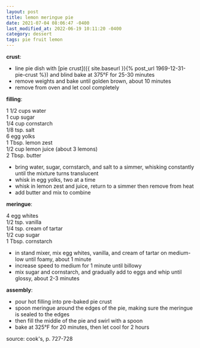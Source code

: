 ```yaml
---
layout: post
title: lemon meringue pie
date: 2021-07-04 08:06:47 -0400
last_modified_at: 2022-06-19 10:11:20 -0400
category: dessert
tags: pie fruit lemon
---
```


**crust**:
* line pie dish with [pie crust]({{ site.baseurl }}{% post_url 1969-12-31-pie-crust %})
  and blind bake at 375°F for 25-30 minutes
* remove weights and bake until golden brown, about 10 minutes
* remove from oven and let cool completely

**filling**:

1 1/2 cups water  
1 cup sugar  
1/4 cup cornstarch  
1/8 tsp. salt  
6 egg yolks  
1 Tbsp. lemon zest  
1/2 cup lemon juice (about 3 lemons)  
2 Tbsp. butter  
* bring water, sugar, cornstarch, and salt to a simmer, whisking constantly until the
  mixture turns translucent
* whisk in egg yolks, two at a time
* whisk in lemon zest and juice, return to a simmer then remove from heat
* add butter and mix to combine

**meringue**:

4 egg whites  
1/2 tsp. vanilla  
1/4 tsp. cream of tartar  
1/2 cup sugar  
1 Tbsp. cornstarch
* in stand mixer, mix egg whites, vanilla, and cream of tartar on medium-low until
  foamy, about 1 minute
* increase speed to medium for 1 minute until billowy
* mix sugar and cornstarch, and gradually add to eggs and whip until glossy, about 2-3 minutes

**assembly**:
* pour hot filling into pre-baked pie crust
* spoon meringue around the edges of the pie, making sure the meringue is sealed to
  the edges
* then fill the middle of the pie and swirl with a spoon
* bake at 325°F for 20 minutes, then let cool for 2 hours

source: cook's, p. 727-728
